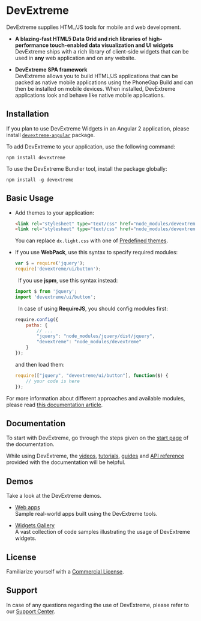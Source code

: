 # DevExtreme

DevExtreme supplies HTML/JS tools for mobile and web development.

- **A blazing-fast HTML5 Data Grid and rich libraries of high-performance touch-enabled data visualization and UI widgets**  
DevExtreme ships with a rich library of client-side widgets that can be used in **any** web application and on any website.

- **DevExtreme SPA framework**  
DevExtreme allows you to build HTML/JS applications that can be packed as native mobile applications using the PhoneGap Build and can then be installed on mobile devices. When installed, DevExtreme applications look and behave like native mobile applications.


## Installation

If you plan to use DevExtreme Widgets in an Angular 2 application, please install [``devextreme-angular``](https://www.npmjs.com/package/devextreme-angular) package.

To add DevExtreme to your application, use the following command:
```
npm install devextreme
```

To use the DevExtreme Bundler tool, install the package globally:
```
npm install -g devextreme
```


## Basic Usage

*   Add themes to your application:
    ```html
    <link rel="stylesheet" type="text/css" href="node_modules/devextreme/dist/css/dx.common.css" />
    <link rel="stylesheet" type="text/css" href="node_modules/devextreme/dist/css/dx.light.css" />
    ```
    You can replace ``dx.light.css`` with one of [Predefined themes](https://js.devexpress.com/Documentation/16_1/Guide/Themes/Predefined_Themes/).

*   If you use **WebPack**, use this syntax to specify required modules:
    ```js
    var $ = require('jquery');
    require('devextreme/ui/button');
    ```
     
    If you use **jspm**, use this syntax instead:
    ```js
    import $ from 'jquery';
    import 'devextreme/ui/button';
    ```
     
    In case of using **RequireJS**, you should config modules first:
    ```js
    require.config({
        paths: {
            // ...
            "jquery": "node_modules/jquery/dist/jquery",
            "devextreme": "node_modules/devextreme"
        }
    });
    ```
    and then load them: 
    ```js
    require(["jquery", "devextreme/ui/button"], function($) {
        // your code is here
    });
    ```

For more information about different approaches and available modules, please read [this documentation article](https://js.devexpress.com/Documentation/16_1/Guide/Common/Modularity/).


## Documentation

To start with DevExtreme, go through the steps given on the [start page](http://js.devexpress.com/Documentation/) of the documentation.

While using DevExtreme, the [videos](http://js.devexpress.com/Documentation/Videos/), [tutorials](http://js.devexpress.com/Documentation/Tutorials/), [guides](http://js.devexpress.com/Documentation/Guide/) and [API reference](http://js.devexpress.com/Documentation/ApiReference/) provided with the documentation will be helpful.


## Demos

Take a look at the DevExtreme demos.

- [Web apps](http://js.devexpress.com/Demos/)  
Sample real-world apps built using the DevExtreme tools.

- [Widgets Gallery](http://js.devexpress.com/Demos/WidgetsGallery/)  
A vast collection of code samples illustrating the usage of DevExtreme widgets.


## License

Familiarize yourself with a [Commercial License](http://js.devexpress.com/EULAs/DevExtremeComplete/).


## Support

In case of any questions regarding the use of DevExtreme, please refer to our [Support Center](https://www.devexpress.com/Support/Center).
